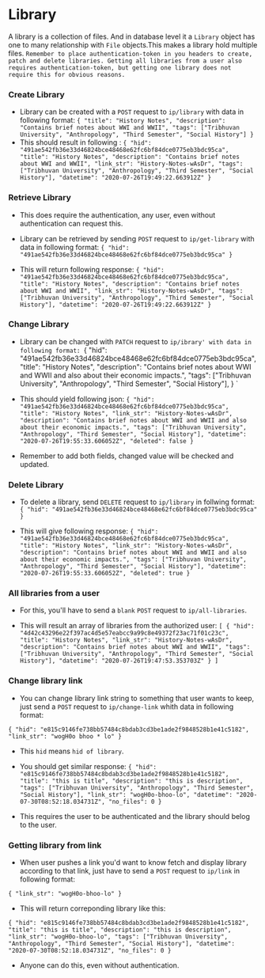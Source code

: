 # Library
 A library is a collection of files. And in database level it a `Library` object has one to many relationship with `File` objects.This makes a library hold multiple files. `Remember to place authentication-token in you headers to create, patch and delete libraries. Getting all libraries from a user also requires authentication-token, but getting one library does not require this for obvious reasons.`

### Create Library

*  Library can be created with a `POST` request to `ip/library` with data in following format:
`{
	"title": "History Notes",
	"description": "Contains brief notes about WWI and WWII",
  "tags": ["Tribhuvan University", "Anthropology", "Third Semester", "Social History"]
}
`
*  This should result in following :
`{
  "hid": "491ae542fb36e33d46824bce48468e62fc6bf84dce0775eb3bdc95ca",
  "title": "History Notes",
  "description": "Contains brief notes about WWI and WWII",
  "link_str": "History-Notes-wAsDr",
    "tags": ["Tribhuvan University", "Anthropology", "Third Semester", "Social History"],
  "datetime": "2020-07-26T19:49:22.663912Z"
}`

### Retrieve Library

*  This does require the authentication, any user, even without authentication can request this.

*  Library can be retrieved by sending `POST` request to `ip/get-library` with data in following format:
`{
	"hid": "491ae542fb36e33d46824bce48468e62fc6bf84dce0775eb3bdc95ca"
}`

*  This will return following response:
`{
  "hid": "491ae542fb36e33d46824bce48468e62fc6bf84dce0775eb3bdc95ca",
  "title": "History Notes",
  "description": "Contains brief notes about WWI and WWII",
  "link_str": "History-Notes-wAsDr",
    "tags": ["Tribhuvan University", "Anthropology", "Third Semester", "Social History"],
  "datetime": "2020-07-26T19:49:22.663912Z"
}`

### Change Library 

*  Library can be changed with `PATCH` request to `ip/ibrary' with data in following format:
`{
  "hid": "491ae542fb36e33d46824bce48468e62fc6bf84dce0775eb3bdc95ca",    
	"title": "History Notes",
	"description": "Contains brief notes about WWI and WWII and also about their economic impacts.",
  "tags": ["Tribhuvan University", "Anthropology", "Third Semester", "Social History"],
}
`
*  This should yield following json:
`{
  "hid": "491ae542fb36e33d46824bce48468e62fc6bf84dce0775eb3bdc95ca",
  "title": "History Notes",
  "link_str": "History-Notes-wAsDr",
  "description": "Contains brief notes about WWI and WWII and also about their economic impacts.",
  "tags": ["Tribhuvan University", "Anthropology", "Third Semester", "Social History"],
  "datetime": "2020-07-26T19:55:33.606052Z",
  "deleted": false
}`

*  Remember to add both fields, changed value will be checked and updated. 

### Delete Library

*  To delete a library, send `DELETE` request to `ip/library` in follwing format:
`{
	"hid": "491ae542fb36e33d46824bce48468e62fc6bf84dce0775eb3bdc95ca"
}`

*  This will give following response:
`{
  "hid": "491ae542fb36e33d46824bce48468e62fc6bf84dce0775eb3bdc95ca",
  "title": "History Notes",
  "link_str": "History-Notes-wAsDr",
  "description": "Contains brief notes about WWI and WWII and also about their economic impacts.",
  "tags": ["Tribhuvan University", "Anthropology", "Third Semester", "Social History"],
  "datetime": "2020-07-26T19:55:33.606052Z",
  "deleted": true
}`

### All libraries from a user

*  For this, you'll have to send a `blank` `POST` request to `ip/all-libraries`.

*  This will result an array of libraries from the authorized user:
`[
  {
    "hid": "4d42c43296e22f397ac4d5e57eabcc9a99c8e49372f23ac71f01c23c",
    "title": "History Notes",
    "link_str": "History-Notes-wAsDr",
    "description": "Contains brief notes about WWI and WWII",
    "tags": ["Tribhuvan University", "Anthropology", "Third Semester", "Social History"],
    "datetime": "2020-07-26T19:47:53.353703Z"
  }
]`

### Change library link

* You can change library link string to something that user wants to keep, just send a `POST` request to `ip/change-link` whith data in following format:

`{
  "hid": "e815c9146fe738bb57484c8bdab3cd3be1ade2f9848528b1e41c5182",
	"link_str": "wogH0o bhoo * lo"
}`

* This `hid` means `hid of library`.
* You should get similar response:
`{
  "hid": "e815c9146fe738bb57484c8bdab3cd3be1ade2f9848528b1e41c5182",
  "title": "this is title",
  "description": "this is description",
  "tags": ["Tribhuvan University", "Anthropology", "Third Semester", "Social History"],
  "link_str": "wogH0o-bhoo-lo",
  "datetime": "2020-07-30T08:52:18.034731Z",
  "no_files": 0
}`

* This requires the user to be authenticated and the library should belog to the user.

### Getting library from link

* When user pushes a link you'd want to know fetch and display library according to that link, just have to send a `POST` request to `ip/link` in following format:

`{
  "link_str": "wogH0o-bhoo-lo"
}`

* This will return correponding library like this:

`{
  "hid": "e815c9146fe738bb57484c8bdab3cd3be1ade2f9848528b1e41c5182",
  "title": "this is title",
  "description": "this is description",
  "link_str": "wogH0o-bhoo-lo",
  "tags": ["Tribhuvan University", "Anthropology", "Third Semester", "Social History"],
  "datetime": "2020-07-30T08:52:18.034731Z",
  "no_files": 0
}`

* Anyone can do this, even without authentication.